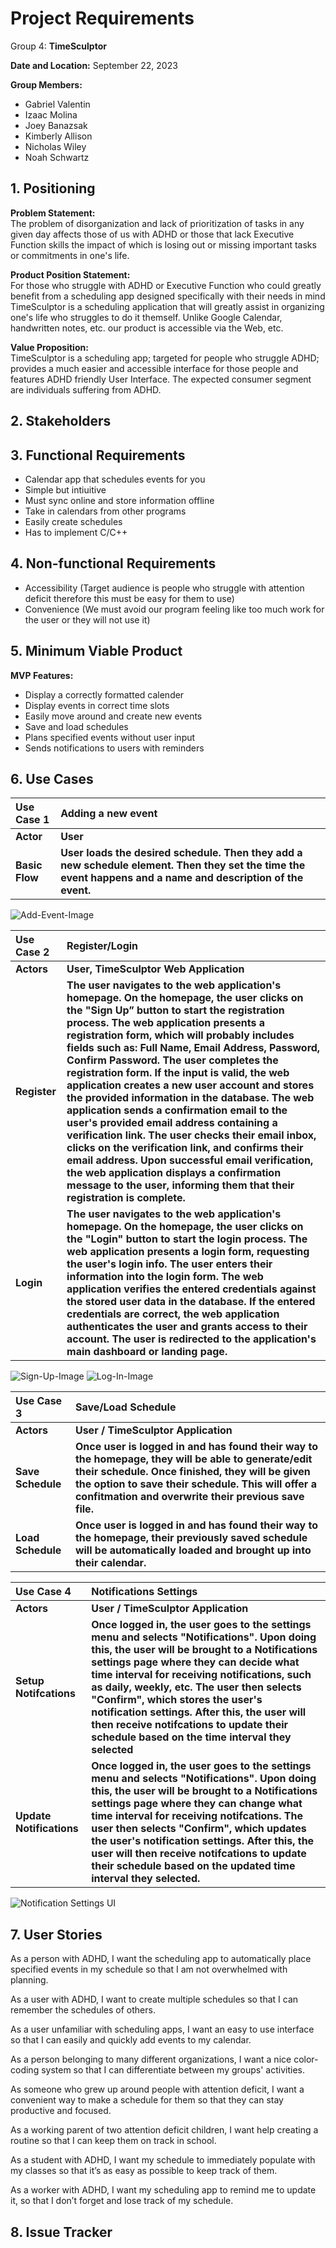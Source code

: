 # Project Requirements

Group 4: **TimeSculptor**

**Date and Location:** September 22, 2023

**Group Members:**

- Gabriel Valentin
- Izaac Molina
- Joey Banazsak
- Kimberly Allison
- Nicholas Wiley
- Noah Schwartz

## 1. Positioning

**Problem Statement:**\
The problem of disorganization and lack of prioritization of tasks in any given day affects those of us with ADHD or those that lack Executive Function skills the impact of which is losing out or missing important tasks or commitments in one's life.

**Product Position Statement:**\
For those who struggle with ADHD or Executive Function who could greatly benefit from a scheduling app designed specifically with their needs in mind TimeSculptor is a scheduling application that will greatly assist in organizing one's life who struggles to do it themself. Unlike Google Calendar, handwritten notes, etc. our product is accessible via the Web, etc.

**Value Proposition:**\
TimeSculptor is a scheduling app; targeted for people who struggle ADHD; provides a much easier and accessible interface for those people and features ADHD friendly User Interface. The expected consumer segment are individuals suffering from ADHD.

## 2. Stakeholders

## 3. Functional Requirements

- Calendar app that schedules events for you
- Simple but intiuitive
- Must sync online and store information offline
- Take in calendars from other programs
- Easily create schedules
- Has to implement C/C++

## 4. Non-functional Requirements

- Accessibility (Target audience is people who struggle with attention deficit therefore this must be easy for them to use)
- Convenience (We must avoid our program feeling like too much work for the user or they will not use it)

## 5. Minimum Viable Product

**MVP Features:**

- Display a correctly formatted calender
- Display events in correct time slots
- Easily move around and create new events
- Save and load schedules
- Plans specified events without user input
- Sends notifications to users with reminders

## 6. Use Cases

|Use Case 1 | Adding a new event |
|:---|:---|
**Actor** | **User** |
**Basic Flow** | **User loads the desired schedule. Then they add a new schedule element. Then they set the time the event happens and a name and description of the event.** |
![Add-Event-Image](../assets/deliverable_2_ui.jpg)

|Use Case 2 | Register/Login |
|:---|:---|
**Actors** | **User,** **TimeSculptor Web Application** |
**Register** | **The user navigates to the web application's homepage. On the homepage, the user clicks on the "Sign Up” button to start the registration process. The web application presents a registration form, which will probably includes fields such as: Full Name, Email Address, Password, Confirm Password. The user completes the registration form. If the input is valid, the web application creates a new user account and stores the provided information in the database. The web application sends a confirmation email to the user's provided email address containing a verification link. The user checks their email inbox, clicks on the verification link, and confirms their email address. Upon successful email verification, the web application displays a confirmation message to the user, informing them that their registration is complete.** |
**Login** | **The user navigates to the web application's homepage. On the homepage, the user clicks on the "Login" button to start the login process. The web application presents a login form, requesting the user's login info. The user enters their information into the login form. The web application verifies the entered credentials against the stored user data in the database. If the entered credentials are correct, the web application authenticates the user and grants access to their account. The user is redirected to the application's main dashboard or landing page.** |
![Sign-Up-Image](../assets/SignUp_UI.jpg)
![Log-In-Image](../assets/Login_UI.jpg)

|Use Case 3 | Save/Load Schedule |
|:---|:---|
**Actors** | **User / TimeSculptor Application** |
**Save Schedule** | **Once user is logged in and has found their way to the homepage, they will be able to generate/edit their schedule. Once finished, they will be given the option to save their schedule. This will offer a confitmation and overwrite their previous save file.** |
**Load Schedule** | **Once user is logged in and has found their way to the homepage, their previously saved schedule will be automatically loaded and brought up into their calendar.** |

|Use Case 4 | Notifications Settings |
|:---|:---|
**Actors** | **User / TimeSculptor Application** |
**Setup Notifcations** | **Once logged in, the user goes to the settings menu and selects "Notifications". Upon doing this, the user will be brought to a Notifications settings page where they can decide what time interval for receiving notifications, such as daily, weekly, etc. The user then selects "Confirm", which stores the user's notification settings. After this, the user will then receive notifcations to update their schedule based on the time interval they selected** |
**Update Notifications** | **Once logged in, the user goes to the settings menu and selects "Notifications". Upon doing this, the user will be brought to a Notifications settings page where they can change what time interval for receiving notifcations. The user then selects "Confirm", which updates the user's notification settings. After this, the user will then receive notifcations to update their schedule based on the updated time interval they selected.** |

![Notification Settings UI](../assets/Notification_UI.jpg)

## 7. User Stories

As a person with ADHD, I want the scheduling app to automatically place specified events in my schedule so that I am not overwhelmed with planning.

As a user with ADHD, I want to create multiple schedules so that I can remember the schedules of others.

As a user unfamiliar with scheduling apps, I want an easy to use interface so that I can easily and quickly add events to my calendar.

As a person belonging to many different organizations, I want a nice color-coding system so that I can differentiate between my groups' activities.

As someone who grew up around people with attention deficit, I want a convenient way to make a schedule for them so that they can stay productive and focused.

As a working parent of two attention deficit children, I want help creating a routine so that I can keep them on track in school.

As a student with ADHD, I want my schedule to immediately populate with my classes so that it’s as easy as possible to keep track of them.

As a worker with ADHD, I want my scheduling app to remind me to update it, so that I don’t forget and lose track of my schedule.

## 8. Issue Tracker
